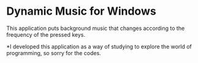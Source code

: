 # Dynamic Music for Windows

This application puts background music that changes according to the frequency of the pressed keys.

*I developed this application as a way of studying to explore the world of programming, so sorry for the codes.
